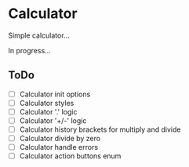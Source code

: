 # Calculator

Simple calculator...

In progress...

## ToDo

- [ ] Calculator init options
- [ ] Calculator styles
- [ ] Calculator '.' logic
- [ ] Calculator '+/-' logic
- [ ] Calculator history brackets for multiply and divide
- [ ] Calculator divide by zero
- [ ] Calculator handle errors
- [ ] Calculator action buttons enum
